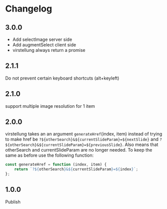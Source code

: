# Changelog

## 3.0.0

- Add selectImage server side
- Add augmentSelect client side
- virstellung always return a promise

## 2.1.1

Do not prevent certain keyboard shortcuts (alt+keyleft)

## 2.1.0

support multiple image resolution for 1 item

## 2.0.0

virstellung takes an an argument `generateHref`(index, item) instead of trying to make href be 
`?${otherSearch}&${currentSlideParam}=${nextSlide}` and 
`?${otherSearch}&${currentSlideParam}=${previousSlide}`. Also means that otherSearch and currentSlideParam are no longer needed. To keep the same as before use the following function: 
```js
const generateHref = function (index, item) {
    return `?${otherSearch}&${currentSlideParam}=${index}`;
};
```

## 1.0.0

Publish
